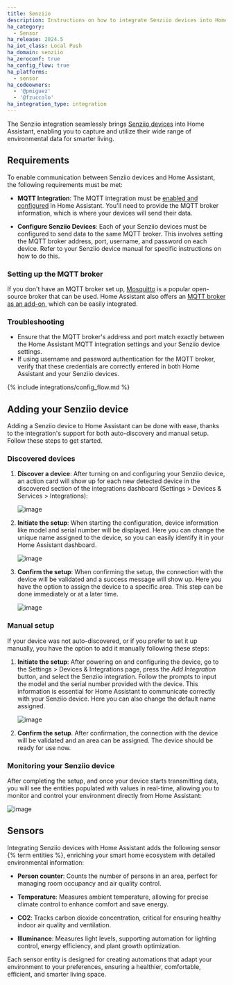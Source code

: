 ```yaml
---
title: Senziio
description: Instructions on how to integrate Senziio devices into Home Assistant.
ha_category:
  - Sensor
ha_release: 2024.5
ha_iot_class: Local Push
ha_domain: senziio
ha_zeroconf: true
ha_config_flow: true
ha_platforms:
  - sensor
ha_codeowners:
  - '@pmiguez'
  - '@fzuccolo'
ha_integration_type: integration
---
```


The Senziio integration seamlessly brings [Senziio devices](https://senziio.com/)
into Home Assistant, enabling you to capture and utilize their wide range of
environmental data for smarter living.

## Requirements

To enable communication between Senziio devices and Home Assistant, the following
requirements must be met:

- **MQTT Integration**: The MQTT integration must be [enabled and configured](/integrations/mqtt/)
  in Home Assistant. You'll need to provide the MQTT broker information, which is where
  your devices will send their data.

- **Configure Senziio Devices**: Each of your Senziio devices must be configured to send data
  to the same MQTT broker. This involves setting the MQTT broker address, port, username,
  and password on each device. Refer to your Senziio device manual for specific instructions
  on how to do this.

### Setting up the MQTT broker

If you don't have an MQTT broker set up, [Mosquitto](https://mosquitto.org/) is a popular
open-source broker that can be used. Home Assistant also offers an
[MQTT broker as an add-on](https://www.home-assistant.io/addons/mosquitto/), which can be
easily integrated.

### Troubleshooting

- Ensure that the MQTT broker's address and port match exactly between the Home Assistant
  MQTT integration settings and your Senziio device settings.
- If using username and password authentication for the MQTT broker, verify that these
  credentials are correctly entered in both Home Assistant and your Senziio devices.

{% include integrations/config_flow.md %}

## Adding your Senziio device

Adding a Senziio device to Home Assistant can be done with ease, thanks
to the integration's support for both auto-discovery and manual setup.
Follow these steps to get started.

### Discovered devices

1. **Discover a device**: After turning on and configuring your Senziio device,
   an action card will show up for each new detected device in the discovered
   section of the integrations dashboard (Settings > Devices & Services > Integrations):

    ![image](/images/integrations/senziio/senziio-discovered.png)

2. **Initiate the setup**: When starting the configuration, device information like
   model and serial number will be displayed. Here you can change the unique name
   assigned to the device, so you can easily identify it in your Home Assistant dashboard.

    ![image](/images/integrations/senziio/senziio-discovered-confirmation.png)

3. **Confirm the setup**: When confirming the setup, the connection with the device
   will be validated and a success message will show up. Here you have the option
   to assign the device to a specific area. This step can be done immediately or at
   a later time.

    ![image](/images/integrations/senziio/senziio-choose-area.png)

### Manual setup

If your device was not auto-discovered, or if you prefer to set it up manually,
you have the option to add it manually following these steps:

1. **Initiate the setup**: After powering on and configuring the device, go to the
   Settings > Devices & Integrations page, press the *Add Integration* button, and select the
   Senziio integration. Follow the prompts to input the model and the serial number provided
   with the device. This information is essential for Home Assistant to communicate
   correctly with your Senziio device. Here you can also change the default name assigned.

    ![image](/images/integrations/senziio/senziio-manual-setup.png)

2. **Confirm the setup**. After confirmation, the connection with the device will
   be validated and an area can be assigned. The device should be ready for use now.

### Monitoring your Senziio device

After completing the setup, and once your device starts transmitting data, you will
see the entities populated with values in real-time, allowing you to monitor and
control your environment directly from Home Assistant:

![image](/images/integrations/senziio/senziio-device-entities.png)

## Sensors

Integrating Senziio devices with Home Assistant adds the following sensor
{% term entities %}, enriching your smart home ecosystem with detailed
environmental information:

- **Person counter**: Counts the number of persons in an area, perfect
  for managing room occupancy and air quality control.

- **Temperature**: Measures ambient temperature, allowing for precise climate
  control to enhance comfort and save energy.

- **CO2**: Tracks carbon dioxide concentration, critical for ensuring
  healthy indoor air quality and ventilation.

- **Illuminance**: Measures light levels, supporting automation for lighting
  control, energy efficiency, and plant growth optimization.

Each sensor entity is designed for creating automations that adapt
your environment to your preferences, ensuring a healthier, comfortable,
efficient, and smarter living space.
